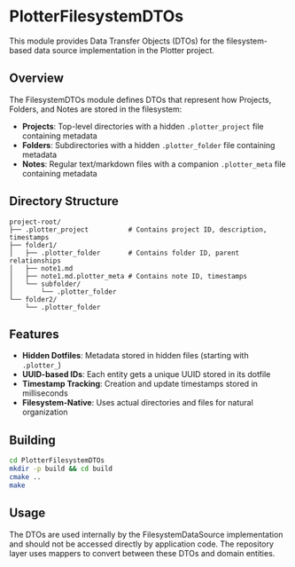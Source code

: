 # PlotterFilesystemDTOs

This module provides Data Transfer Objects (DTOs) for the filesystem-based data source implementation in the Plotter project.

## Overview

The FilesystemDTOs module defines DTOs that represent how Projects, Folders, and Notes are stored in the filesystem:

- **Projects**: Top-level directories with a hidden `.plotter_project` file containing metadata
- **Folders**: Subdirectories with a hidden `.plotter_folder` file containing metadata  
- **Notes**: Regular text/markdown files with a companion `.plotter_meta` file containing metadata

## Directory Structure

```
project-root/
├── .plotter_project          # Contains project ID, description, timestamps
├── folder1/
│   ├── .plotter_folder       # Contains folder ID, parent relationships
│   ├── note1.md
│   ├── note1.md.plotter_meta # Contains note ID, timestamps
│   └── subfolder/
│       └── .plotter_folder
└── folder2/
    └── .plotter_folder
```

## Features

- **Hidden Dotfiles**: Metadata stored in hidden files (starting with `.plotter_`)
- **UUID-based IDs**: Each entity gets a unique UUID stored in its dotfile
- **Timestamp Tracking**: Creation and update timestamps stored in milliseconds
- **Filesystem-Native**: Uses actual directories and files for natural organization

## Building

```bash
cd PlotterFilesystemDTOs
mkdir -p build && cd build
cmake ..
make
```

## Usage

The DTOs are used internally by the FilesystemDataSource implementation and should not be accessed directly by application code. The repository layer uses mappers to convert between these DTOs and domain entities.

